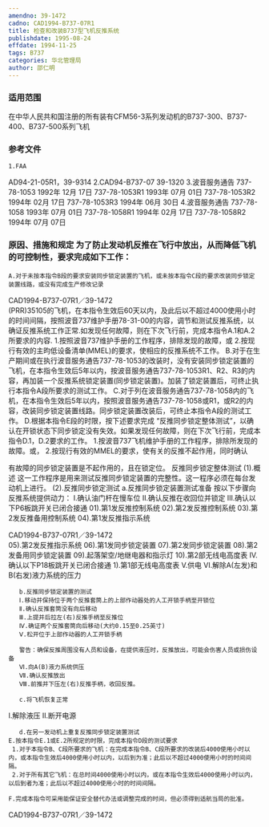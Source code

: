 ```yaml
---
amendno: 39-1472
cadno: CAD1994-B737-07R1
title: 检查和改装B737型飞机反推系统
publishdate: 1995-08-24
effdate: 1994-11-25
tags: B737
categories: 华北管理局
author: 邵仁明
---
```


### 适用范围 
在中华人民共和国注册的所有装有CFM56-3系列发动机的B737-300、B737-400、B737-500系列飞机

<!--more-->
### 参考文件
    1.FAA 
AD94-21-05R1，39-9314    2.CAD94-B737-07 39-1320 
    3.波音服务通告 737-78-1053  1992年 12月 17日 737-78-1053R1  1993年 07月 01日 737-78-1053R2  1994年 02月 17日 737-78-1053R3  1994年 06月 30日
    4.波音服务通告 737-78-1058  1993年 07月 01日 737-78-1058R1 1994年 02月 17日 737-78-1058R2 1994年 07月 07日

### 原因、措施和规定     为了防止发动机反推在飞行中放出，从而降低飞机的可控制性，要求完成如下工作：
    A.对于未按本指令B段的要求安装同步锁定装置的飞机，或未按本指令C段的要求改装同步锁定装置线路，或没有完成生产修改记录
  CAD1994-B737-07R1／39-1472   
(PRR)35105的飞机，在本指令生效后60天以内，及此后以不超过4000使用小时的时间间隔，按照波音737维护手册78-31-00的内容，调节和测试反推系统，以确证反推系统工作正常.如发现任何故障，则在下次飞行前，完成本指令A.1和A.2所要求的内容. 
     1.按照波音737维护手册的工作程序，排除发现的故障，或 
     2.按现行有效的主昀低设备清单(MMEL)的要求，使相应的反推系统不工作。 
    B.对于在生产期间或在执行波音服务通告737-78-1053的改装时，没有安装同步锁定装置的飞机，在本指令生效后5年以内，按波音服务通告737-78-1053R1、R2、R3的内容，再加装一个反推系统锁定装置(同步锁定装置)。加装了锁定装置后，可终止执行本指令A段所要求的测试工作。 
    C.对于列在波音服务通告737-78-1058内的飞机，在本指令生效后5年以内，按照波音服务通告737-78-1058或R1，或R2的内容，改装同步锁定装置线路。同步锁定装置改装后，可终止本指令A段的测试工作。
    D.根据本指令E段的时限，按下述要求完成 “反推同步锁定整体测试”，以确认在开锁状态下同步锁定没有失效。如果发现任何故障，则在下次飞行前，完成本指令D.1，D.2要求的工作。 
     1.按波音737飞机维护手册的工作程序，排除所发现的故障。或，
     2.按现行有效的MMEL的要求，使有关的反推不起作用，同时确认

有故障的同步锁定装置是不起作用的，且在锁定位。       反推同步锁定整体测试 
  (1).概述 
      这一工作程序是用来测试反推同步锁定装置的完整性。这一程序必须在每台发动机上进行。 
      (2).反推同步锁定测试 
       a.反推同步锁定装置测试准备        按以下步骤向反推系统提供动力： 
       Ⅰ.确认油门杆在慢车位 
       Ⅱ.确认反推在收回位并锁定 
       Ⅲ.确认以下P6板跳开关已闭合接通  01).第1发反推控制系统  02).第2发反推控制系统         03).第2发反推备用控制系统  04).第1发反推指示系统 

  CAD1994-B737-07R1／39-1472   
 05).第2发反推指示系统  06).第1发同步锁定装置  07).第2发同步锁定装置         08).第2发备用同步锁定装置  09).起落架空/地继电器和指示灯  10).第2部无线电高度表 
       Ⅳ.确认以下P18板跳开关已闭合接通 
        1).第1部无线电高度表 
Ⅴ.供电 
       Ⅵ.解除A(左发)和B(右发)液力系统的压力 

       b.反推同步锁定装置的测试 
       Ⅰ.移动并保持位于两个反推套筒上的上部作动器处的人工开锁手柄至开锁位 
       Ⅱ.确认反推套筒没有向后移动
       Ⅲ.上提并后拉左(右)反推手柄至反推位 
       Ⅳ.确证两个反推套筒向后移动(大约0.15至0.25英寸) 
       Ⅴ.松开位于上部作动器的人工开锁手柄 

       警告：确保反推周围没有人员和设备，在提供液压时，反推放出，可能会伤害人员或损伤设备 
       Ⅵ.向A(B)液力系统供压 
       Ⅶ.确认反推放出 
       Ⅷ.前推并下压左(右)反推手柄，收回反推。 

       c.将飞机恢复正常 
Ⅰ.解除液压 
Ⅱ.断开电源 

       d.在另一发动机上重复反推同步锁定装置测试 
    E.按本指令E.1或E.2所规定的时限，完成本指令D段的测试要求 
     1.对于本指令B、C段所要求的飞机：在完成本指令B、C段所要求的改装后4000使用小时以内，或本指令生效后4000使用小时以内，以后到为准；此后以不超过4000使用小时的时间间隔。 
     2.对于所有其它飞机：在总时间4000使用小时以内，或在本指令生效后4000使用小时以内，以后到者为准；此后以不超过4000使用小时的时间间隔。 

    F.完成本指令可采用能保证安全替代办法或调整完成的时间，但必须得到适航当局的批准。
  CAD1994-B737-07R1／39-1472   

